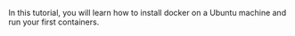 In this tutorial, you will learn how to install docker on a Ubuntu machine and run your first containers.
